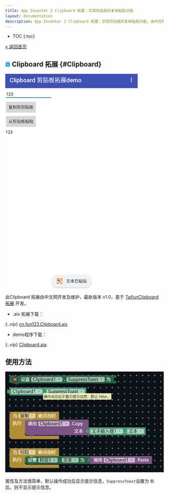 ```yaml
---
title: App Inventor 2 Clipboard 拓展：实现剪贴板的复制粘贴功能
layout: documentation
description: App Inventor 2 Clipboard 拓展：实现剪贴板的复制粘贴功能，由中文网开发及维护。
---
```


* TOC
{:toc}

[&laquo; 返回首页](index.html)

## ![logo](icons/clipboard.png) Clipboard 拓展  {#Clipboard}

![demo截图](Clipboard/demo截图.png)

此Clipboard 拓展由中文网开发及维护，最新版本 v1.0，基于 [TaifunClipboard 拓展](https://www.puravidaapps.com/clipboard.php) 开发。

* .aix 拓展下载：

{:.vip}
[cn.fun123.Clipboard.aix](Clipboard/cn.fun123.Clipboard.aix)

* demo程序下载：

{:.vip}
[Clipboard.aia](Clipboard/Clipboard.aia)

## 使用方法

![代码](Clipboard/代码.png)

属性及方法很简单，默认操作成功后显示提示信息，`SuppressToast`设置为 `假` 后，则不显示提示信息。
